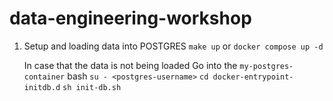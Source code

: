 # data-engineering-workshop

1. Setup and loading data into POSTGRES
   `make up` or `docker compose up -d`

   In case that the data is not being loaded
   Go into the `my-postgres-container` bash
   `su - <postgres-username>`
   `cd docker-entrypoint-initdb.d`
   `sh init-db.sh`

